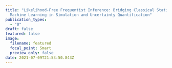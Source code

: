 ```yaml
---
title: "Likelihood-Free Frequentist Inference: Bridging Classical Statistics and
  Machine Learning in Simulation and Uncertainty Quantification"
publication_types:
  - "0"
draft: false
featured: false
image:
  filename: featured
  focal_point: Smart
  preview_only: false
date: 2021-07-09T21:53:50.843Z
---
```

